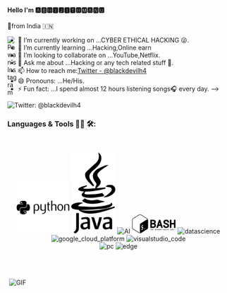 #### Hello I'm 🅰🅱🅷🅸🅹🅸🆃🅷🅼🅰🅽🆄
🚀from India 🇮🇳


<a href="https://www.instagram.com/invites/contact/?i=35m7ib18txlb&utm_content=kreu8ab/">

<img align="left" alt="Pawan's Instagram" width="22px" src="https://cdn.jsdelivr.net/npm/simple-icons@v3/icons/instagram.svg" />

</a>



- 🔭 I’m currently working on ...CYBER ETHICAL HACKING 😜.
- 🌱 I’m currently learning ...Hacking,Online earn
- 👯 I’m looking to collaborate on ...YouTube,Netflix.
- 💬 Ask me about ...Hacking or any tech related stuff 🤩.
- 📫 How to reach me:[Twitter - @blackdevilh4](https://twitter.com/blackdevilh4?s=09)
- 😄 Pronouns: ...He/His.
- ⚡ Fun fact: ...I spend almost 12 hours listening songs🎧 every day.
-->

![Twitter: @blackdevilh4](https://img.shields.io/twitter/follow/blackdevilh4)

### Languages & Tools 👨‍💻 🛠:
</br> 
<p align="center"> 
<!-- For more icons please follow  https://github.com/MikeCodesDotNET/ColoredBadges -->
<img src="https://github.com/Xx-Ashutosh-xX/Xx-Ashutosh-xX/blob/master/assets/icons/python.png" alt="python" width="120" hight="50">
<img src="https://github.com/Xx-Ashutosh-xX/Xx-Ashutosh-xX/blob/master/assets/icons/java.png" alt="java"  width="100" hight="50">
<img src="https://github.com/Xx-Ashutosh-xX/Xx-Ashutosh-xX/blob/master/assets/icons/ai.png" alt="AI" width="90" hight="50">
<img src="https://github.com/Xx-Ashutosh-xX/Xx-Ashutosh-xX/blob/master/assets/icons/bash.png" alt="bash" width="100" hight="50">
<img src="https://github.com/Xx-Ashutosh-xX/Xx-Ashutosh-xX/blob/master/assets/icons/datascience.png" alt="datascience" width="180" hight="50">
</br>
<img src="https://github.com/Xx-Ashutosh-xX/Xx-Ashutosh-xX/blob/master/assets/icons/google_cloud_platform.png" alt="google_cloud_platform" width="270" hight="50">
<img src="https://github.com/Xx-Ashutosh-xX/Xx-Ashutosh-xX/blob/master/assets/icons/visualstudio_code.png" alt="visualstudio_code" width="240" hight="50">
</br>
<img src="https://github.com/Xx-Ashutosh-xX/Xx-Ashutosh-xX/blob/master/assets/icons/pc.png" alt="pc" width="100" hight="50">
<img src="https://github.com/Xx-Ashutosh-xX/Xx-Ashutosh-xX/blob/master/assets/icons/edge.png" alt="edge" width="100" hight="50">
</p>
</br>
</br>
</br>

<img align="right" alt="GIF" src="https://github.com/abhisheknaiidu/abhisheknaiidu/blob/master/code.gif?raw=true" width="500" height="320" />

 
